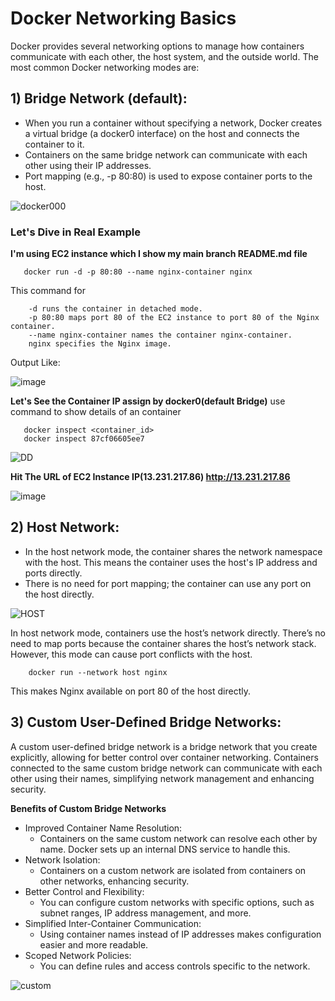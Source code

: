 # Docker Networking Basics

Docker provides several networking options to manage how containers communicate with each other, the host system, and the outside world. The most common Docker networking modes are:

## 1) Bridge Network (default):
- When you run a container without specifying a network, Docker creates a virtual bridge (a docker0 interface) on the host and connects the container to it.
- Containers on the same bridge network can communicate with each other using their IP addresses.
- Port mapping (e.g., -p 80:80) is used to expose container ports to the host.


![docker000](https://github.com/MdShafiqulSaymon/Portfolio/assets/68004638/fa0a622d-6ef8-4167-8da2-da8d50c93f51)


### Let's Dive in Real Example
**I'm using EC2 instance which I show my main branch README.md file**

```
   docker run -d -p 80:80 --name nginx-container nginx
```
This command for 
```
    -d runs the container in detached mode.
    -p 80:80 maps port 80 of the EC2 instance to port 80 of the Nginx container.
    --name nginx-container names the container nginx-container.
    nginx specifies the Nginx image.
```
Output Like:

![image](https://github.com/MdShafiqulSaymon/Portfolio/assets/68004638/a41ecd18-b6cb-4e27-91a2-5c5418a3b80e)

**Let's See the Container IP assign by docker0(default Bridge)**
use command to show details of an container

```
   docker inspect <container_id>
   docker inspect 87cf06605ee7
```

![DD](https://github.com/MdShafiqulSaymon/Portfolio/assets/68004638/8e34911a-1df0-45ee-a9c7-c17e16e246d4)

**Hit The URL of EC2 Instance IP(13.231.217.86)    http://13.231.217.86**

![image](https://github.com/MdShafiqulSaymon/Portfolio/assets/68004638/2ba77e35-cfe2-471b-8862-a9a6b6150a7d)




## 2) Host Network:
- In the host network mode, the container shares the network namespace with the host. This means the container uses the host's IP address and ports directly.
- There is no need for port mapping; the container can use any port on the host directly.

![HOST](https://github.com/MdShafiqulSaymon/Portfolio/assets/68004638/410a4364-5b2b-4760-9ee2-988b27e3abfa)

In host network mode, containers use the host’s network directly. There’s no need to map ports because the container shares the host’s network stack. However, this mode can cause port conflicts with the host.

```
    docker run --network host nginx
```
This makes Nginx available on port 80 of the host directly.


## 3) Custom User-Defined Bridge Networks:
A custom user-defined bridge network is a bridge network that you create explicitly, allowing for better control over container networking. Containers connected to the same custom bridge network can communicate with each other using their names, simplifying network management and enhancing security.

**Benefits of Custom Bridge Networks**
- Improved Container Name Resolution:
  - Containers on the same custom network can resolve each other by name. Docker sets up an internal DNS service to handle this.
- Network Isolation:
  - Containers on a custom network are isolated from containers on other networks, enhancing security.
- Better Control and Flexibility:
  - You can configure custom networks with specific options, such as subnet ranges, IP address management, and more.
- Simplified Inter-Container Communication:
  - Using container names instead of IP addresses makes configuration easier and more readable.
- Scoped Network Policies:
  - You can define rules and access controls specific to the network.



![custom](https://github.com/MdShafiqulSaymon/Portfolio/assets/68004638/dfdd8af3-142f-43e5-a7d5-6ce8c2103cc7)




